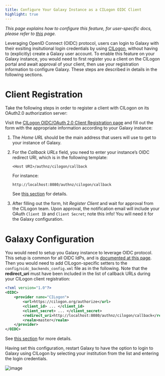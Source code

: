 ```yaml
---
title: Configure Your Galaxy Instance as a CILogon OIDC Client
highlight: true
---
```


_This page explains how to configure this feature, for user-specific docs, please refer to [this](/authnz/use/oidc/) page._

Leveraging OpenID Connect (OIDC) protocol, users can login to Galaxy with their
exsiting insitutional login credentials by using [CILogon](https://www.cilogon.org/oidc),
without having to (explicitly) create a Galaxy user account. To
enable this feature on your Galaxy instance, you would need to first register
you a client on the CILogon portal and await approval of your client, then
use your registration information to configure Galaxy. These steps are described
in details in the following sections.

# Client Registration

Take the following steps in order to register a client with CILogon on its OAuth2.0 authorization server:

Visit the [CILogon OIDC/OAuth 2.0 Client Registration page](https://cilogon.org/oauth2/register)
and fill out the form with the appropriate information according to
your Galaxy instance:

1. The _Home URL_ should be the main address that users will use to get to your instance of Galaxy.

2. For the _Callback URLs_ field, you need to enter
   your instance’s OIDC redirect URI, which is in the following template:

   ```
   <Host URI>/authnz/cilogon/callback
   ```

   For instance:

   ```
   http://localhost:8080/authnz/cilogon/callback
   ```

   See [this section](/authnz/config/oidc/#redirect-uri) for details.

3. After filling out the form, hit _Register Client_ and wait for approval from the CILogon team.
   Upon approval, the notification email will include your OAuth `Client ID` and `Client Secret`;
   note this info! You will need it for the Galaxy configuration.

# Galaxy Configuration

You would need to setup you Galaxy instance to leverage OIDC protocol.
This setup is common for all OIDC IdPs, and is
[documented at this page](/authnz/config/oidc/#configure-oidc-backends).
Then you would need to add CILogon-specific setters to the `config/oidc_backends_config.xml` file as in the following. Note that the **redirect_uri** must have been included in the list of callback URLs during your CILogon client registration:

```xml
<?xml version="1.0"?>
<OIDC>
    <provider name="CILogon">
        <url>https://cilogon.org/authorize</url>
        <client_id> ... </client_id>
        <client_secret> ... </client_secret>
        <redirect_uri>http://localhost:8080/authnz/cilogon/callback</redirect_uri>
        <realm>master</realm>
    </provider>
</OIDC>
```

See [this section](/authnz/config/oidc/#supported-oidc-idps)
for more details.

Having set this configuration, restart Galaxy to have the option to login to
Galaxy using CILogon by selecting your institution from the list and entering the login credentials.

![image](/authnz/config/oidc/idps/cilogon/cilogon-login-list.png)
